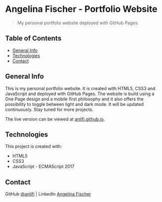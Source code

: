 # Angelina Fischer - Portfolio Website
> My personal portfolio website deployed with GitHub Pages.

## Table of Contents
* [General Info](#general-info)
* [Technologies](#technologies)
* [Contact](#contact)

## General Info
This is my personal portfolio website. It is created with HTML5, CSS3 and JavaScript and deployed with GitHub Pages. The website is build using a One Page design and a mobile first philosophy and it also offers the possibility to toggle between light and dark mode. It will be updated continuously. Stay tuned for more projects.

The live version can be viewed at [anlifi.github.io](https://anlifi.github.io/).

## Technologies
This project is created with:
* HTML5
* CSS3
* JavaScript - ECMAScript 2017

## Contact
GitHub [@anlifi](https://github.com/anlifi) | LinkedIn [Angelina Fischer](https://www.linkedin.com/in/angelina-fischer-a424111b0/)